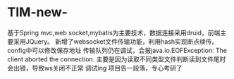 # TIM-new-
基于Spring mvc,web socket,mybatis为主要技术，数据连接采用druid，前端主要采用JQuery。 新增了websocket文件传输功能，利用hash实现断点续传。
config中可以修改保存地址
传输队列仍在调试，会报java.io.EOFException: The client aborted the connection.
主要是因为读取不同类型文件判断读到文件尾时会出错，导致ws关闭不正常
调试ing
项目告一段落，专心考研了

